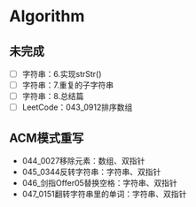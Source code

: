 # Algorithm

## 未完成

* [ ] 字符串：6.实现strStr()
* [ ] 字符串：7.重复的子字符串
* [ ] 字符串：8.总结篇
* [ ] LeetCode：043_0912排序数组

## ACM模式重写

* 044_0027移除元素：数组、双指针
* 045_0344反转字符串：字符串、双指针
* 046_剑指Offer05替换空格：字符串、双指针
* 047_0151翻转字符串里的单词：字符串、双指针
